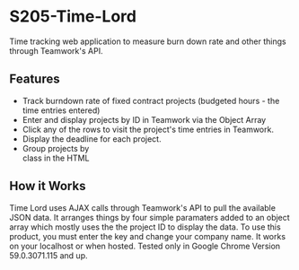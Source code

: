# S205-Time-Lord
Time tracking web application to measure burn down rate and other things through Teamwork's API.


## Features

- Track burndown rate of fixed contract projects (budgeted hours - the time entries entered)
- Enter and display projects by ID in Teamwork via the Object Array
- Click any of the rows to visit the project's time entries in Teamwork.
- Display the deadline for each project.
- Group projects by <div> class in the HTML

## How it Works
Time Lord uses AJAX calls through Teamwork's API to pull the available JSON data. It arranges things by four simple paramaters added to an object array which mostly uses the the project ID to display the data. To use this product, you must enter the key and change your company name. It works on your localhost or when hosted. Tested only in Google Chrome Version 59.0.3071.115 and up.
